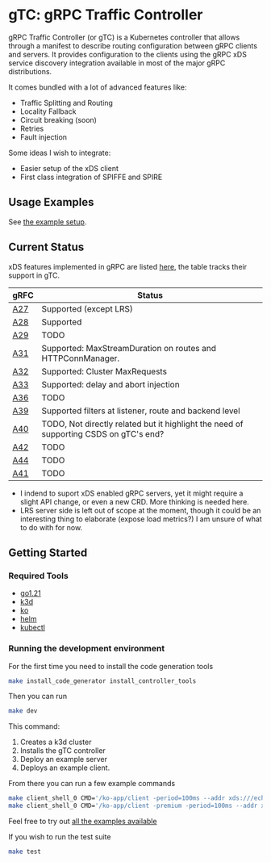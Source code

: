 # gTC: gRPC Traffic Controller

gRPC Traffic Controller (or gTC) is a Kubernetes controller that allows through a manifest to describe routing configuration between gRPC clients and servers. It provides configuration to the clients using the gRPC xDS service discovery integration available in most of the major gRPC distributions.

It comes bundled with a lot of advanced features like:

- Traffic Splitting and Routing
- Locality Fallback
- Circuit breaking (soon)
- Retries
- Fault injection

Some ideas I wish to integrate:

- Easier setup of the xDS client
- First class integration of SPIFFE and SPIRE

## Usage Examples

See [the example setup](./example/k8s/echo-server/1-grpc-service.yaml).

## Current Status

xDS features implemented in gRPC are listed [here](https://grpc.github.io/grpc/cpp/md_doc_grpc_xds_features.html), the table tracks their support in gTC.

| gRFC  | Status |
| ------------- | ------------- |
| [A27](https://github.com/grpc/proposal/blob/master/A27-xds-global-load-balancing.md) | Supported (except LRS) | N/A (initial implementation) |
| [A28](https://github.com/grpc/proposal/blob/master/A28-xds-traffic-splitting-and-routing.md)  | Supported |
| [A29](https://github.com/grpc/proposal/blob/master/A29-xds-tls-security.md)  | TODO |
| [A31](https://github.com/grpc/proposal/blob/master/A31-xds-timeout-support-and-config-selector.md)  | Supported: MaxStreamDuration on routes and HTTPConnManager. |
| [A32](https://github.com/grpc/proposal/blob/master/A32-xds-circuit-breaking.md)  | Supported: Cluster MaxRequests |
| [A33](https://github.com/grpc/proposal/blob/master/A33-Fault-Injection.md)  | Supported: delay and abort injection |
| [A36](https://github.com/grpc/proposal/blob/master/A36-xds-for-servers.md)  | TODO |
| [A39](https://github.com/grpc/proposal/blob/master/A39-xds-http-filters.md)  | Supported filters at listener, route and backend level |
| [A40](https://github.com/grpc/proposal/blob/master/A40-csds-support.md)  | TODO, Not directly related but it highlight the need of supporting CSDS on gTC's end? |
| [A42](https://github.com/grpc/proposal/blob/master/A42-xds-ring-hash-lb-policy.md) | TODO |
| [A44](https://github.com/grpc/proposal/blob/master/A44-xds-retry.md)  | TODO |
| [A41](https://github.com/grpc/proposal/blob/master/A41-xds-rbac.md)  | TODO |

- I indend to suport xDS enabled gRPC servers, yet it might require a slight API change, or even a new CRD. More thinking is needed here.
- LRS server side is left out of scope at the moment, though it could be an interesting thing to elaborate (expose load metrics?) I am unsure of what to do with for now.

## Getting Started

### Required Tools

- [go1.21](https://go.dev/learn/)
- [k3d](https://github.com/k3d-io/k3d)
- [ko](https://github.com/google/ko)
- [helm](https://helm.sh/)
- [kubectl](https://kubernetes.io/docs/tasks/tools/#kubectl)

### Running the development environment

For the first time you need to install the code generation tools

```bash
make install_code_generator install_controller_tools
```

Then you can run

```bash
make dev
```

This command:

1. Creates a k3d cluster
2. Installs the gTC controller
3. Deploy an example server
4. Deploys an example client.

From there you can run a few example commands

```bash
make client_shell_0 CMD='/ko-app/client -period=100ms --addr xds:///echo-server/basic  "hello there"'
make client_shell_0 CMD='/ko-app/client -premium -period=100ms --addr xds:///echo-server/abort-fault-injection-backend-override  "hello there"'
```

Feel free to try out [all the examples available](./example/k8s/echo-server/1-grpc-service.yaml)

If you wish to run the test suite

```bash
make test
```
